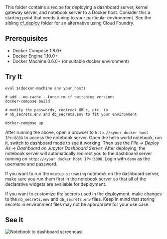 This folder contains a recipe for deploying a dashboard server, kernel gateway server, and notebook server to a Docker host. Consider this a starting point that needs tuning to your particular environment. See the sibling [cf_deploy](../cf_deploy) folder for an alternative using Cloud Foundry.

## Prerequisites

* Docker Compose 1.6.0+
* Docker Engine 1.10.0+
* Docker Machine 0.6.0+ (or suitable docker environment)

## Try It

```
eval $(docker-machine env your_host)

# add --no-cache --force-rm if switching versions
docker-compose build

# modify the passwords, redirect URLs, etc. in
# nb_secrets.env and db_secrets.env to fit your environment

docker-compose up
```

After running the above, open a browser to `http://<your docker host IP>:8888` to access the notebook server. Open the hello world notebook, run it, switch to dashboard mode to see it working. Then use the *File &rarr; Deploy As &rarr; Dashboard on Jupyter Dashboard Server*. After deploying, the notebook server will automatically redirect you to the dashboard server running on `http://<your docker host IP>:3000`. Login with `demo` as the username and password.

If you want to run the `meetup-streaming` notebook on the dashboard server, make sure you run them first in the notebook server so that all of the declarative widgets are available for deployment.

If you want to customize the secrets used in the deployment, make changes to the `nb_secrets.env` and `db_secrets.env` files. Keep in mind that storing secrets in environment files may not be appropriate for your use case. 

## See It

![Notebook to dashboard screencast](https://ibm.box.com/shared/static/ftjiytnmjabf6awg9oxywosgpbq9o9fd.gif)
